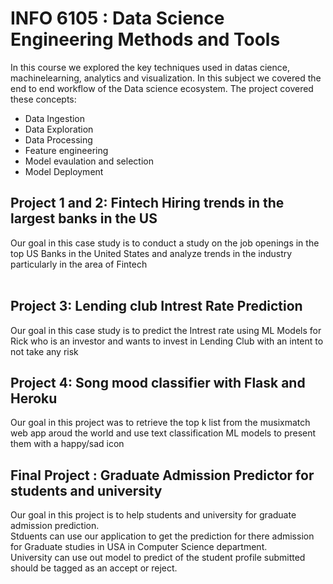 # INFO 6105 : Data Science Engineering Methods and Tools <br>
In this course we explored the key techniques used in datas cience, machinelearning, analytics and visualization. In this subject we covered the end to end workflow of the Data science ecosystem. The project covered these concepts:<br>
 - Data Ingestion <br>
 - Data Exploration <br>
 - Data Processing <br>
 - Feature engineering <br>
 - Model evaulation and selection <br>
 - Model Deployment <br>
 

## Project 1 and 2: Fintech Hiring trends in the largest banks in the US <br>
Our goal in this case study is to conduct a study on the job openings in the top US Banks in the United States and analyze trends in the industry particularly in the area of Fintech<br><br>
## Project 3: Lending club Intrest Rate Prediction<br>
Our goal in this case study is to predict the Intrest rate using ML Models for Rick who is an investor and wants to invest in Lending Club with an intent to not take any risk <br>
## Project 4: Song mood classifier with Flask and Heroku<br>
Our goal in this project was to retrieve the top k list from the musixmatch web app aroud the world and use text classification ML models to present them with a happy/sad icon <br>
## Final Project : Graduate Admission Predictor for students and university<br>
Our goal in this project is to help students and university for graduate admission prediction.<br>
Stduents can use our application to get the prediction for there admission for Graduate studies in USA in Computer Science department.<br>
University can use out model to predict of the student profile submitted should be tagged as an accept or reject.
